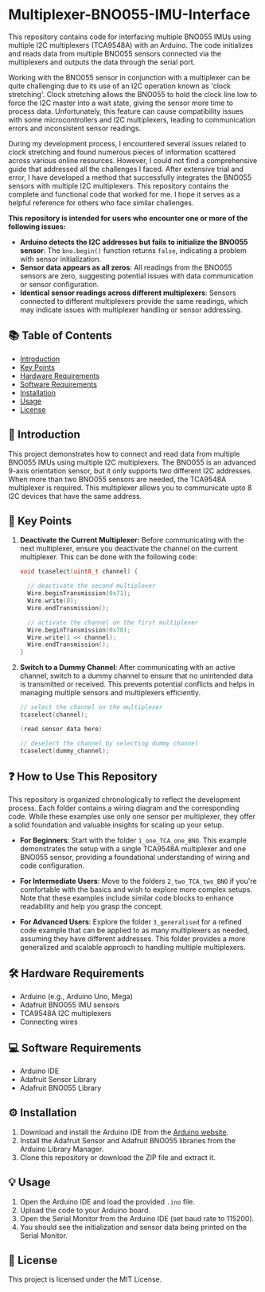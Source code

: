 # Multiplexer-BNO055-IMU-Interface

This repository contains code for interfacing multiple BNO055 IMUs using multiple I2C multiplexers (TCA9548A) with an Arduino. The code initializes and reads data from multiple BNO055 sensors connected via the multiplexers and outputs the data through the serial port.

Working with the BNO055 sensor in conjunction with a multiplexer can be quite challenging due to its use of an I2C operation known as 'clock stretching'. Clock stretching allows the BNO055 to hold the clock line low to force the I2C master into a wait state, giving the sensor more time to process data. Unfortunately, this feature can cause compatibility issues with some microcontrollers and I2C multiplexers, leading to communication errors and inconsistent sensor readings.

During my development process, I encountered several issues related to clock stretching and found numerous pieces of information scattered across various online resources. However, I could not find a comprehensive guide that addressed all the challenges I faced. After extensive trial and error, I have developed a method that successfully integrates the BNO055 sensors with multiple I2C multiplexers. This repository contains the complete and functional code that worked for me. I hope it serves as a helpful reference for others who face similar challenges.

**This repository is intended for users who encounter one or more of the following issues:**

- **Arduino detects the I2C addresses but fails to initialize the BNO055 sensor**: The `bno.begin()` function returns `false`, indicating a problem with sensor initialization.
- **Sensor data appears as all zeros**: All readings from the BNO055 sensors are zero, suggesting potential issues with data communication or sensor configuration.
- **Identical sensor readings across different multiplexers**: Sensors connected to different multiplexers provide the same readings, which may indicate issues with multiplexer handling or sensor addressing.

## 📚 Table of Contents
- [Introduction](#introduction)
- [Key Points](#key-points)
- [Hardware Requirements](#hardware-requirements)
- [Software Requirements](#software-requirements)
- [Installation](#installation)
- [Usage](#usage)
- [License](#license)

## 🚀 Introduction

This project demonstrates how to connect and read data from multiple BNO055 IMUs using multiple I2C multiplexers. The BNO055 is an advanced 9-axis orientation sensor, but it only supports two different I2C addresses. When more than two BNO055 sensors are needed, the TCA9548A multiplexer is required. This multiplexer allows you to communicate upto 8 I2C devices that have the same address.

## 🔑 Key Points

1. **Deactivate the Current Multiplexer:** Before communicating with the next multiplexer, ensure you deactivate the channel on the current multiplexer. This can be done with the following code:
   
   ```cpp
   void tcaselect(uint8_t channel) {

     // deactivate the second multiplexer
     Wire.beginTransmission(0x71);
     Wire.write(0);
     Wire.endTransmission();

     // activate the channel on the first multiplexer
     Wire.beginTransmission(0x70);
     Wire.write(1 << channel);
     Wire.endTransmission();
   }

2. **Switch to a Dummy Channel**: After communicating with an active channel, switch to a dummy channel to ensure that no unintended data is transmitted or received. This prevents potential conflicts and helps in managing multiple sensors and multiplexers efficiently.

   ```cpp
   // select the channel on the multiplexer
   tcaselect(channel);
   
   (read sensor data here)
   
   // deselect the channel by selecting dummy channel
   tcaselect(dummy_channel);

## ❓ How to Use This Repository

This repository is organized chronologically to reflect the development process. Each folder contains a wiring diagram and the corresponding code. While these examples use only one sensor per multiplexer, they offer a solid foundation and valuable insights for scaling up your setup.

- **For Beginners**: Start with the folder `1_one_TCA_one_BNO`. This example demonstrates the setup with a single TCA9548A multiplexer and one BNO055 sensor, providing a foundational understanding of wiring and code configuration.

- **For Intermediate Users**: Move to the folders `2_two_TCA_two_BNO` if you're comfortable with the basics and wish to explore more complex setups. Note that these examples include similar code blocks to enhance readability and help you grasp the concept.

- **For Advanced Users**: Explore the folder `3_generalised` for a refined code example that can be applied to as many multiplexers as needed, assuming they have different addresses. This folder provides a more generalized and scalable approach to handling multiple multiplexers.

## 🛠️ Hardware Requirements

- Arduino (e.g., Arduino Uno, Mega)
- Adafruit BNO055 IMU sensors
- TCA9548A I2C multiplexers
- Connecting wires

## 💻 Software Requirements

- Arduino IDE
- Adafruit Sensor Library
- Adafruit BNO055 Library

## ⚙️ Installation

1. Download and install the Arduino IDE from the [Arduino website](https://www.arduino.cc/en/software).
2. Install the Adafruit Sensor and Adafruit BNO055 libraries from the Arduino Library Manager.
3. Clone this repository or download the ZIP file and extract it.

## 💡 Usage

1. Open the Arduino IDE and load the provided `.ino` file.
2. Upload the code to your Arduino board.
3. Open the Serial Monitor from the Arduino IDE (set baud rate to 115200).
4. You should see the initialization and sensor data being printed on the Serial Monitor.

## 📝 License

This project is licensed under the MIT License.
